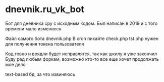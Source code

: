# dnevnik.ru_vk_bot
Бот для дневника сру с исходным кодом. Был написан в 2019 и с того времени мало изменился

Файл самого бота dnevnik.php
В cron пихайте check.php
tst.php нужен для получения токена пользователя

Код говно и врядли будет исправлятся, так как шкилу я уже закончил
Буду рад любым форкам, возможно кто-то все еще хочет продолжать мое дело

text-based бд, за что извиняюсь

